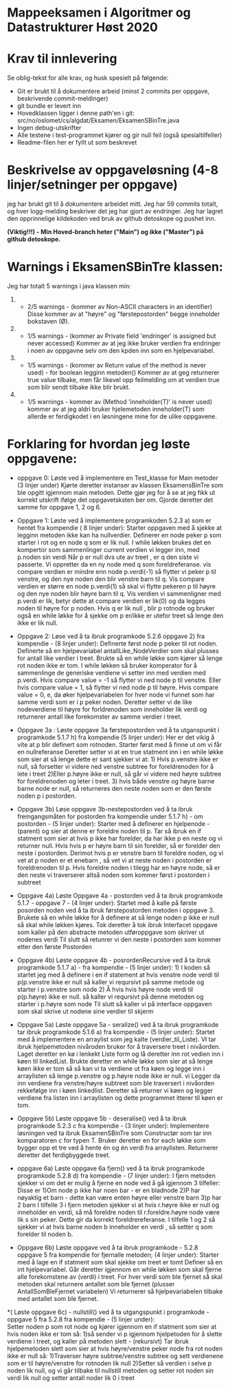 # Mappeeksamen i Algoritmer og Datastrukturer Høst 2020

# Krav til innlevering

Se oblig-tekst for alle krav, og husk spesielt på følgende:

* Git er brukt til å dokumentere arbeid (minst 2 commits per oppgave, beskrivende commit-meldinger)	
* git bundle er levert inn
* Hovedklassen ligger i denne path'en i git: src/no/oslomet/cs/algdat/Eksamen/EksamenSBinTre.java
* Ingen debug-utskrifter
* Alle testene i test-programmet kjører og gir null feil (også spesialtilfeller)
* Readme-filen her er fyllt ut som beskrevet


# Beskrivelse av oppgaveløsning (4-8 linjer/setninger per oppgave)

jeg har brukt git til å dokumentere arbeidet mitt. Jeg har 59 commits totalt, og hver logg-melding beskriver det jeg har gjort av endringer.
Jeg har lagret den opprinnelige kildekoden ved bruk av github detoskope og pushet inn. 

**(Viktig!!!) - Min Hoved-branch heter ("Main") og ikke ("Master") på github detoskope.**

# Warnings i EksamenSBinTre klassen:

Jeg har totalt 5 warnings i java klassen min:

1) - 2/5 warnings - (kommer av Non-ASCII characters in an identifier) 
Disse kommer av at "høyre" og "førstepostorden" begge inneholder bokstaven (Ø).

2) - 1/5 warnings - (kommer av Private field 'endringer' is assigned but never accessed)
Kommer av at jeg ikke bruker verdien fra endringer i noen av oppgavne selv om den kpden inn som en hjelpevariabel.

3) - 1/5 warnings - (kommer av Return value of the method is never used) - for boolean legginn metoden()
Kommer av at geg returnerer true value tilbake, men får likevel opp feilmelding om at verdien true som blir sendt tilbake ikke blir brukt.

4) - 1/5 warnings - kommer av (Method 'inneholder(T)' is never used)
kommer av at jeg aldri bruker hjelemetoden inneholder(T) som allerde er ferdigkodet i en løsningene mine for de ulike oppgavene.

# Forklaring for hvordan jeg løste oppgavene:

* oppgave 0: Løste ved å implementere en Test_klasse for Main metoder (3 linjer under)
            Kjørte deretter instanser av klassen EksamensBinTre som ble opgitt igjennom main metoden.
            Dette gjør jeg for å se at jeg fikk ut korrekt utskrift ifølge det oppgavetsksten ber om. 
            Gjorde deretter det samme for oppgave 1, 2 og 6. 

* Oppgave 1: Løste ved å implementere programkoden 5.2.3 a) som er hentet fra kompendie ( 8 linjer under):
             Starter oppgaven med å sjekke at legginn metoden ikke kan ha nullverdier. 
             Definerer en node peker p som starter i rot og en node q som er lik null. 
             I while løkken brukes det en kompertor som sammenlinger current verdien vi legger inn, med p.noden sin verdi 
             Når p er null dvs ute av treet , er q den siste vi passerte. Vi oppretter da en ny node med q som foreldreferanse.
             vis compare verdien er mindre enn node p.verdi(-1) så flytter vi peker p til venstre, og den nye noden den blir venstre barn til q.
             Vis compare verdien er større en node p.verdi(1) så skal vi flytte pekeren p til høyre og den nye noden blir høyre barn til q.
             Vis verdien vi sammenligner med p.verdi er lik, betyr dette at compare verdien er lik(0) og da legges noden til høyre for p noden.
             Hvis q er lik null , blir p rotnode og bruker også en while løkke for å sjekke om p er/ikke er utefor treet så lenge den ikke er lik null.
             
             

* Oppgave 2: Løse ved å ta ibruk programkode 5.2.6 oppgave 2) fra kompendie - (8 linjer under): 
             Definerte først node p peker til rot noden. 
             Definerte så en hjelpevariabel antallLike_NodeVerdier som skal plusses for antall like verdier i treet.
             Brukte så en while løkke som kjører så lenge rot noden ikke er tom. 
             I while løkken så bruker komperator for å sammenlinge de generiske verdiene vi setter inn med verdien med p.verdi. 
             Hvis compare value = -1 så flytter vi ned node p til venstre. 
             Eller hvis compare value = 1, så flytter vi ned node p til høyre.
             Hvis compare value = 0, e, da øker hjelpevariabelen for hver node vi funnet som har samme verdi som er i p peker noden. 
             Deretter setter vi de like nodeverdiene til høyre for forldrenoden som inneholder lik verdi og returnerer antall like forekomster av samme verdier i treet.
             

* Oppgave 3a : Løste oppgave 3a førstepostorden ved å ta utganspunkt i programkode 5.1.7 h) fra kompendie (5 linjer under):
             Her er det vikig å vite at p blir definert som rotnoden. Starter først med å finne ut om vi får en nullreferanse 
             Deretter setter vi at en true statment inn i en while løkke som sier at så lenge dette er sant sjekker vi at:
             1) Hvis p.venstre ikke er null, så forsetter vi videre ned venstre subtree for foreldrenoden for å lete i treet
             2)Eller p.høyre ikke er null, så går vi videre ned høyre subtree for foreldrenoden og leter i treet.
             3) hvis både venstre og høyre barne barne node er null, så returneres den neste noden som er den første noden p i postorden. 
           
* Oppgave 3b)  Løse oppgave 3b-nestepostorden ved å ta ibruk fremgangsmåten for postorden fra kompendie under 5.1.7 h) - om postorden - (5 linjer under):
              Starter med å definerer en hjelpenode - (parent) og sier at denne er foreldre noden til p. 
              Tar så ibruk en if statment som sier at hvis p ikke har forelder, da har ikke p en neste og vi returner null. 
              Hvis hvis p er høyre barn til sin forelder, så er forelder den neste i postorden.
              Derimot hvis p er venstre barn til foreldre noden, og vi vet at p noden er et enebarn , så vet vi at neste noden i postorden er foreldrenoden til p. 
              Hvis foreldre noden i tilegg har en høyre node, så er den neste vi traverserer altså noden som kommer først i postorden i subtreet
      
             
* Oppgave 4a) Løste Oppgave 4a - postorden ved å ta ibruk programkode 5.1.7 - oppgave 7 - (4 linjer under):
            Startet med å kalle på første posorden noden ved å ta ibruk førstepostorden metoden i oppgave 3.
            Brukete så en while løkke for å definere at så lenge noden p ikke er null så skal while løkken kjøres.
            Tok deretter å tok ibruk Interfacet oppgave som kaller på den abstracte metoden utføroppgave som skriver ut nodenes verdi 
            Til slutt så retunrer vi den neste i postorden som kommer etter den første Postorden
           
* Oppgave 4b) Løste oppgave 4b - posrordenRecursive ved å ta ibruk programkode 5.1.7 a) - fra kompendie - (5 linjer under):
                     1) I koden så startet jeg med å definere i en if statement at hvis venstre node verdi til p(p.venstre ikke er null 
                         så kaller vi reqursivt på samme metode og starter i p.venstre som node
                     2) Å hvis hvis høyre node verdi til p(p.høyre) ikke er null.
                         så kaller vi reqursivt på denne metoden og starter i p.høyre som node 
                     Til slutt så kaller vi på interface oppgaven som skal skrive ut nodene sine verdier til skjerm 


* Oppgave 5a) Løste oppgave 5a - seralize() ved å ta ibruk programkode tar ibruk programkode 5.1.6 a) fra kompendie - (5 linjer under):
             Startet med å implementere en arraylist som jeg kalte (verdier_til_Liste). VI tar ibruk hjelpemetoden nivåroden bruker for å traversere treet i nivåorden.
             Laget deretter en kø i lenkekt Liste form og lå deretter inn rot vedien inn i køen til linkedList.
             Brukte deretter en while løkke som sier at så lenge køen ikke er tom så så kan vi ta verdiene ut fra køen og legge inn i arraylisten 
             så lenge p.venstre og p.høyre node ikke er null. vi Legger da inn verdiene fra venstre/høyre subtreet som ble traversert i nivåorden rekkefølge inn i køen linkedlist.
             Deretter så returner vi køen og legger verdiene fra listen inn i arraylisten og dette programmet itterer til køen er tom.
             
             
* Oppgave 5b) Løste oppgave 5b - deseralise() ved å ta ibruk programkode 5.2.3 c fra kompendie - (3 linjer under):
             Implementere løsningen ved ta ibruk EksamenSBinTre som Constructør som tar inn komparatoren c for typen T.
             Bruker deretter en for each løkke som bygger opp et tre ved å hente én og én verdi fra arraylisten.
             Returnerer deretter det ferdigbyggede treet.
             
           

* oppgave 6a)  Løste oppgave 6a fjern() ved å ta ibruk programkode programkode 5.2.8 d) fra kompendie - (7 linjer under):
               I fjern metoden sjekker vi om det er mulig å fjerne en node ved å gå igjennom 3 tilfeller: Disse er
               1)Om node p ikke har noen bar - er en bladnode
               2)P har nøyaktig et barn - dette kan være enten høyre eller venstre barn
               3)p har 2 barn
               I tilfelle 3 i fjern metoden sjekker vi at hvis r.høyre ikke er null og inneholder en verdi,
               så må foreldre noden til r.foreldre.høyre node være lik s sin peker. Dette gir da korrekt foreldrereferanse.
               I tilfelle 1 og 2 så sjekker vi at hvis barne noden b inneholder en verdi , så setter q som forelder til noden b.                                                   

* Oppgave 6b) Løste oppgave ved å ta ibruk programkode - 5.2.8 oppgave 5 fra kompendie for fjernalle metoden; (4 linjer under):
            Starter med å lage en if statment som skal sjekke om treet er tomt 
            Definer så en int hjelpevariabel. Går deretter igjennom en while løkken som skal fjerne alle forekomstene av (verdi) i treet.
            For hver verdi som ble fjernet så skal metoden skal returnere antallet som ble fjernet (plusser AntallSomBleFjernet variabelen)
            Vi returnerer så hjelpevariabelen tilbake med antallet som ble fjernet. 
 
 
*( Løste oppgave 6c) - nullstill() ved å ta utgangspunkt i programkode - oppgave 5 fra 5.2.8 fra kompendie - (5 linjer under):                        
            Setter noden p som rot node og kjører igjennom en if statment som sier at hvis noden ikke er tom så:
            1)så sender vi p igjennom hjelpetoden for å slette verdiene i treet, og kaller på metoden slett - (rekursivt)
            Tar ibruk hjelpemetoden slett som sier at hvis høyre/venstre peker node fra rot noden ikke er null så: 
            1)Traverser høyre subtree/venstre subtree og sett verdienene som er til høyre/venstre for rotnoden lik null 
            2)Setter så verdien i selve p noden lik null, og vi går tilbake til nullstill metoden og setter rot noden sin verdi lik null og setter antall noder lik 0 i treet    